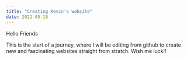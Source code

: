 ```yaml
---
title: "Creating Kevin's website"
date: 2022-05-18
---
```


Hello Friends


This is the start of a journey, where I will be editing from github to create new and fascinating websites straight from stratch. Wish me luck!!
